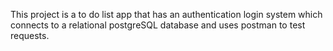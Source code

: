 This project is a to do list app that has an authentication login system which connects to a relational postgreSQL database and uses postman to test requests.
